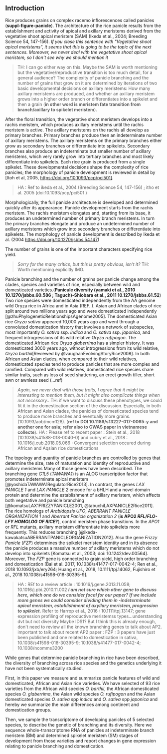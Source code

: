 ## Introduction

Rice produces grains on complex racemo inflorescences called panicles (**suppl-figure-panicle**).
The architecture of the rice panicle results from the establishment and activity of apical and axillary meristems derived from the vegetative shoot apical meristem (SAM) (Ikeda et al., 2004; Breeding Science 54, 147-156).
*If you close this sentence with "Vegetative shoot apical meristems", it seems that this is going to be the topic of the next sentences. Moreover, we never deal with the vegetative shoot apical meristem, so I don't see why we should mention it*

> TH: I can go either way on this. Maybe the SAM is worth mentioning but the vegetative/reproductive transition is too much detail, for a general audience?
The complexity of panicle branching and the number of grains that grow on it are determined by iterations of two basic developmental decisions on axillary meristems: How many axillary meristems are produced, and whether an axillary meristem grows into a higher order branch or differentiates into a spikelet and then a grain (**in other word is meristem fate transition from branch/axillary to spikelet meristem**).

After the floral transition, the vegetative shoot meristem develops into a rachis meristem, which produces axillary meristems until the rachis meristem is active.
The axillary meristems on the rachis all develop as primary branches.
Primary branches produce then an indeterminate number of axillary meristems. The axillary meristems on the primary branches either grow as secondary branches or differentiate into spikelets.
Secondary branches also produce an indeterminate but smaller number of axillary meristems, which very rarely grow into tertiary branches and most likely differentiate into spikelets. Each rice grain is produced from a single spikelet.
These developmental decisions shape the complexity of rice panicles; the morphology of panicle development is reviewed in detail by [Itoh et al, 2005, https://doi.org/10.1093/pcp/pci501].

>HA : Ref to ikeda et al., 2004 (Breeding Science 54, 147-156) ; itho et al. 2005 (doi:10.1093/pcp/pci501 )

Morphologically, the full panicle architecture is developed and determined quickly after its appearance. Panicle development starts from the rachis meristem.
The rachis meristem elongates and, starting from its base, it produces an undetermined number of primary branch meristems. In turn the primary branches elongate and produce an undetermined number of axillary meristems which grow into secondary branches or differentiate into spikelets.
The morphology of panicle development is described by Ikeda et al. (2004  https://doi.org/10.1270/jsbbs.54.147)

The number of grains is one of the important characters specifying rice yield.

> *Sorry for the many critics, but this is pretty obvious, isn't it?*
> TH: Worth mentioning explicitly IMO.

Panicle branching and the number of grains per panicle change among the clades, species and varieties of rice, especially between wild and domesticated varieties.(**Panicule diversity (yamaki et al., 2010 10.1270/jsbbs.60.586 ; Taguch)-Shiobara et al., 2011 10.1270/jsbbs.61.52**)
Two rice species were domesticated independently from the AA genome wild Oryza rice in Africa and in Asia (REF..).
Asian and African clades of rice split around two millions years ago and were domesticated independently [@zhuPhylogeneticRelationshipsAgenome2005].
The domesticated Asian rice *Oryza sativa* appeared 10,000 years ago and went through a convoluted domestication history that involves a network of subspecies, most importantly *O. sativa* ssp. *indica* and *O. sativa* ssp. *japonica*, and frequent introgressions of its wild relative *Oryza rufipogon*.
The domesticated African rice *Oryza glaberrima* has a simpler history. It was domesticated 3000 years ago, without introgressions from its wild relative, *Oryza barthii*[Reviewed by @vaughanEvolvingStoryRice2008].
In both African and Asian clades, when compared to their wild relatives, domesticated species tend to produce panicles that are more complex and ramified.
Compared with wild relatives, domesticated rice species share similar traits, such as loss of seed shattering, an erect growth tiller, short awn or awnless seed (…ref)

> *Again, we never deal with those traits, I agree that it might be interesting to mention them, but it might also complicate things when not necessary.*.
> TH: if we want to discuss these phenotypes, we could fit it in the domestication section of the discussion.
Especially, in both African and Asian clades, the panicles of domesticated species tend to produce more branches and eventually more grains. (10.1093/aob/mcm128). (**ref to DOI 10.1186/s13227-017-0065-y and another one for asia; refer also to GWAS paper in vietnamese collecte**).
>HA : Please ref to recent paper : Stein et al., 2018 (10.1038/s41588-018-0040-0) and cubry et al., 2018 : 10.1016/j.cub.2018.05.066 : Convergent selection occured during African and Aqsian rice domestications

The topology and quantity of panicle branches are controlled by genes that determine the size, rate of maturation and identity of reproductive and axillary meristems
Many of those genes have been described.
The branching gene *G1L5* (*TAWAWA1*) is an ALOG transcription factor that promotes indeterminate apical meristem [@yoshidaTAWAWA1RegulatorRice2013].
In contrast, the genes *LAX PANICLE 1* and *LAX PANICLE 2* encode for a bHLH and a novel domain protein and determine the establishment of axillary meristem, which affects both vegetative and panicle branching [@komatsuLAX1FRIZZYPANICLE2001, @tabuchiLAXPANICLE2Rice2011].
The rice homologs of *Arabidopsis* *UFO*, *ABERRANT PANICLE ORGANIZATION 1* and *Aberrant Panicle organization 2* (**is APO2 *RFL*/*FLO-LFY HOMOLOG OF RICE*?**), control meristem phase transitions. In the *APO1* or *RFL* mutants, axillary meristem differentiate into spikelets more frequently. This reduces branching [@ikeda-kawakatsuABERRANTPANICLEORGANIZATION2012].
Also the gene *Frizzy Panicle* (*FZP*) determines the spikelet meristem identity and in its absence the panicle produces a massive number of axillary meristems which do not develop into spikelets [Komatsu et al., 2003; doi: 10.1242/dev.00564]. Moreover, The *FZP* gene is connected to grain yield, high order branching and domestication [Bai et al. 2017, 10.1038/s41477-017-0042-4; Ren et al., 2018 10.1093/jxb/ery264; Huang et al., 2018, 10.1111/tpj.14062, Fujishiro et al., 2018  10.1038/s41598-018-30395-9].

> HA : REf to a review article : 10.1016/j.gene.2013.11.058; 10.1016/j.pbi.2010.11.002
***I am not sure which other gene to discuss here, which one do we consider focal for our paper? If we include more genes we could consider dividing them in -indeterminate apical meristem, establishment of axyllary meristem, progression to spikelet.***
>Refer to Harrop et al., 2016 : 10.1111/tpj.13147; gene expression profiling of reproductive meristemss types...understanding dvt but not diversity
> Maybe IDS1? But I think this is already enough, don't need to review all the known branching genes to talk about AP2.
> important to talk about recent AP2 paper : FZP : 3 papers have just been published and one related to domestication in sativa, 10.1038/s41598-018-30395-9; 10.1038/s41477-017-0042-4; 10.1038/ncomms3200


While genes that determine panicle branching in rice have been described, the diversity of branching across rice species and the genetics underlying it have not been systematically studied.

First, in this paper we measure and summarize panicle features of wild and domesticated, African and Asian rice varieties. We have selected of 93 rice varieties from the African wild species *O. barthii*, the African domesticated species *O. glaberrima*, the Asian wild species *O. rufipogon* and the Asian domesticated species *O. sativa* spp *indica* and *O. sativa* spp *japonica* and hereby we summarize the main differences among continent and domestication groups.

Then, we sample the transcriptome of developing panicles of 5 selected species, to describe the genetic of branching and its diversity. Here we sequence whole-transcriptome RNA of panicles at indeterminate branch meristem (BM) and determined spikelet meristem (SM) stages of development from those varieties and report changes in gene expression relating to panicle branching and domestication.
